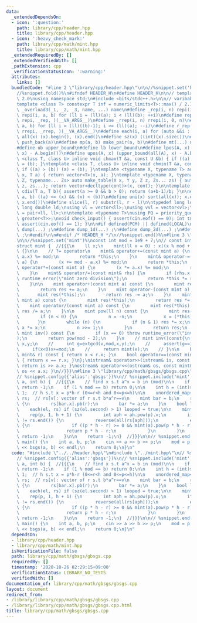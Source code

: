 ```yaml
---
data:
  _extendedDependsOn:
  - icon: ':question:'
    path: library/cpp/header.hpp
    title: library/cpp/header.hpp
  - icon: ':heavy_check_mark:'
    path: library/cpp/math/mint.hpp
    title: library/cpp/math/mint.hpp
  _extendedRequiredBy: []
  _extendedVerifiedWith: []
  _pathExtension: cpp
  _verificationStatusIcon: ':warning:'
  attributes:
    links: []
  bundledCode: "#line 2 \"library/cpp/header.hpp\"\n\n//%snippet.set('header')%\n\
    //%snippet.fold()%\n#ifndef HEADER_H\n#define HEADER_H\n\n// template version\
    \ 2.0\nusing namespace std;\n#include <bits/stdc++.h>\n\n// varibable settings\n\
    template <class T> constexpr T inf = numeric_limits<T>::max() / 2.1;\n\n#define\
    \ _overload3(_1, _2, _3, name, ...) name\n#define _rep(i, n) repi(i, 0, n)\n#define\
    \ repi(i, a, b) for (ll i = (ll)(a); i < (ll)(b); ++i)\n#define rep(...) _overload3(__VA_ARGS__,\
    \ repi, _rep, )(__VA_ARGS__)\n#define _rrep(i, n) rrepi(i, 0, n)\n#define rrepi(i,\
    \ a, b) for (ll i = (ll)((b)-1); i >= (ll)(a); --i)\n#define r_rep(...) _overload3(__VA_ARGS__,\
    \ rrepi, _rrep, )(__VA_ARGS__)\n#define each(i, a) for (auto &&i : a)\n#define\
    \ all(x) (x).begin(), (x).end()\n#define sz(x) ((int)(x).size())\n#define pb(a)\
    \ push_back(a)\n#define mp(a, b) make_pair(a, b)\n#define mt(...) make_tuple(__VA_ARGS__)\n\
    #define ub upper_bound\n#define lb lower_bound\n#define lpos(A, x) (lower_bound(all(A),\
    \ x) - A.begin())\n#define upos(A, x) (upper_bound(all(A), x) - A.begin())\ntemplate\
    \ <class T, class U> inline void chmax(T &a, const U &b) { if ((a) < (b)) (a)\
    \ = (b); }\ntemplate <class T, class U> inline void chmin(T &a, const U &b) {\
    \ if ((a) > (b)) (a) = (b); }\ntemplate <typename X, typename T> auto make_table(X\
    \ x, T a) { return vector<T>(x, a); }\ntemplate <typename X, typename Y, typename\
    \ Z, typename... Zs> auto make_table(X x, Y y, Z z, Zs... zs) { auto cont = make_table(y,\
    \ z, zs...); return vector<decltype(cont)>(x, cont); }\n\ntemplate <class T> T\
    \ cdiv(T a, T b){ assert(a >= 0 && b > 0); return (a+b-1)/b; }\n\n#define is_in(x,\
    \ a, b) ((a) <= (x) && (x) < (b))\n#define uni(x) sort(all(x)); x.erase(unique(all(x)),\
    \ x.end())\n#define slice(l, r) substr(l, r - l)\n\ntypedef long long ll;\ntypedef\
    \ long double ld;\nusing vl = vector<ll>;\nusing vvl = vector<vl>;\nusing pll\
    \ = pair<ll, ll>;\n\ntemplate <typename T>\nusing PQ = priority_queue<T, vector<T>,\
    \ greater<T>>;\nvoid check_input() { assert(cin.eof() == 0); int tmp; cin >> tmp;\
    \ assert(cin.eof() == 1); }\n\n#if defined(PCM) || defined(LOCAL)\n#else\n#define\
    \ dump(...) ;\n#define dump_1d(...) ;\n#define dump_2d(...) ;\n#define cerrendl\
    \ ;\n#endif\n\n#endif /* HEADER_H */\n//%snippet.end()%\n#line 3 \"library/cpp/math/mint.hpp\"\
    \n\n//%snippet.set('mint')%\nconst int mod = 1e9 + 7;\n// const int mod = 998244353;\n\
    struct mint {  //{{{\n    ll x;\n    mint(ll x = 0) : x((x % mod + mod) % mod)\
    \ {}\n\n    // ?= operator\n    mint& operator+=(const mint a) {\n        (x +=\
    \ a.x) %= mod;\n        return *this;\n    }\n    mint& operator-=(const mint\
    \ a) {\n        (x += mod - a.x) %= mod;\n        return *this;\n    }\n    mint&\
    \ operator*=(const mint a) {\n        (x *= a.x) %= mod;\n        return *this;\n\
    \    }\n    mint& operator/=(const mint& rhs) {\n        if (rhs.x == 0) throw\
    \ runtime_error(\"mint zero division\");\n        return *this *= rhs.inv();\n\
    \    }\n\n    mint operator+(const mint a) const {\n        mint res(*this);\n\
    \        return res += a;\n    }\n    mint operator-(const mint a) const {\n \
    \       mint res(*this);\n        return res -= a;\n    }\n    mint operator*(const\
    \ mint a) const {\n        mint res(*this);\n        return res *= a;\n    }\n\
    \    mint operator/(const mint a) const {\n        mint res(*this);\n        return\
    \ res /= a;\n    }\n\n    mint pow(ll n) const {\n        mint res(1), x(*this);\n\
    \        if (n < 0) {\n            n = -n;\n            x = (*this).inv();\n \
    \       }\n        while (n) {\n            if (n & 1) res *= x;\n           \
    \ x *= x;\n            n >>= 1;\n        }\n        return res;\n    }\n\n   \
    \ mint inv() const {\n        if (x == 0) throw runtime_error(\"inv does not exist\"\
    );\n        return pow(mod - 2);\n    }\n    // mint inv()const{\n    //     int\
    \ x,y;\n    //     int g=extgcd(v,mod,x,y);\n    //     assert(g==1);\n    //\
    \     if(x<0)x+=mod;\n    //     return mint(x);\n    // }\n\n    bool operator<(const\
    \ mint& r) const { return x < r.x; }\n    bool operator==(const mint& r) const\
    \ { return x == r.x; }\n};\nistream& operator>>(istream& is, const mint& a) {\
    \ return is >> a.x; }\nostream& operator<<(ostream& os, const mint& a) { return\
    \ os << a.x; }\n//}}}\n#line 3 \"library/cpp/math/gbsgs/gbsgs.cpp\"\n// %snippet.set('generalized_baybe_step_giant_step')%\n\
    // %snippet.config({'alias':'gbsgs'})%\n// %snippet.include('mint')%\n\nint bsgs(int\
    \ a, int b) {  //{{{\n    // find x s.t a^x = b in (mod)\n\n    if (b >= mod)\
    \ return -1;\n    if (1 % mod == b) return 0;\n\n    int h = (int)sqrt(mod) +\
    \ 1;  // h s.t x = p*h-r (0<=r<h and 0<=p<=h)\n\n    unordered_map<int, vector<int>>\
    \ rs;  // rs[v]: vector of r s.t b*a^r==v\n    mint bar = b;\n    rep(r, 0, h)\
    \ {\n        rs[bar.x].pb(r);\n        bar *= a;\n    }\n    bool looped = false;\n\
    \    each(el, rs) if (sz(el.second) > 1) looped = true;\n\n    mint ah = mint(a).pow(h);\n\
    \    rep(p, 1, h + 1) {\n        int aph = ah.pow(p).x;\n        if (rs.find(aph)\
    \ != rs.end()) {\n            reverse(all(rs[aph]));\n            each(r, rs[aph])\
    \ {\n                if ((p * h - r) >= 0 && mint(a).pow(p * h - r) == b)\n  \
    \                  return p * h - r;\n            }\n        }\n        if (looped)\
    \ return -1;\n    }\n\n    return -1;\n}  //}}}\n\n// %snippet.end()%\n\nsigned\
    \ main() {\n    int a, b, p;\n    cin >> a >> b >> p;\n    mod = p;\n    cout\
    \ << bsgs(a, b) << endl;\n    return 0;\n}\n"
  code: "#include \"../../header.hpp\"\n#include \"../mint.hpp\"\n// %snippet.set('generalized_baybe_step_giant_step')%\n\
    // %snippet.config({'alias':'gbsgs'})%\n// %snippet.include('mint')%\n\nint bsgs(int\
    \ a, int b) {  //{{{\n    // find x s.t a^x = b in (mod)\n\n    if (b >= mod)\
    \ return -1;\n    if (1 % mod == b) return 0;\n\n    int h = (int)sqrt(mod) +\
    \ 1;  // h s.t x = p*h-r (0<=r<h and 0<=p<=h)\n\n    unordered_map<int, vector<int>>\
    \ rs;  // rs[v]: vector of r s.t b*a^r==v\n    mint bar = b;\n    rep(r, 0, h)\
    \ {\n        rs[bar.x].pb(r);\n        bar *= a;\n    }\n    bool looped = false;\n\
    \    each(el, rs) if (sz(el.second) > 1) looped = true;\n\n    mint ah = mint(a).pow(h);\n\
    \    rep(p, 1, h + 1) {\n        int aph = ah.pow(p).x;\n        if (rs.find(aph)\
    \ != rs.end()) {\n            reverse(all(rs[aph]));\n            each(r, rs[aph])\
    \ {\n                if ((p * h - r) >= 0 && mint(a).pow(p * h - r) == b)\n  \
    \                  return p * h - r;\n            }\n        }\n        if (looped)\
    \ return -1;\n    }\n\n    return -1;\n}  //}}}\n\n// %snippet.end()%\n\nsigned\
    \ main() {\n    int a, b, p;\n    cin >> a >> b >> p;\n    mod = p;\n    cout\
    \ << bsgs(a, b) << endl;\n    return 0;\n}\n"
  dependsOn:
  - library/cpp/header.hpp
  - library/cpp/math/mint.hpp
  isVerificationFile: false
  path: library/cpp/math/gbsgs/gbsgs.cpp
  requiredBy: []
  timestamp: '2020-10-26 02:29:15+09:00'
  verificationStatus: LIBRARY_NO_TESTS
  verifiedWith: []
documentation_of: library/cpp/math/gbsgs/gbsgs.cpp
layout: document
redirect_from:
- /library/library/cpp/math/gbsgs/gbsgs.cpp
- /library/library/cpp/math/gbsgs/gbsgs.cpp.html
title: library/cpp/math/gbsgs/gbsgs.cpp
---
```

